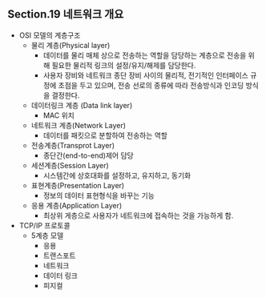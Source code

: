 ## Section.19 네트워크 개요

- OSI 모델의 계층구조
  - 물리 계층(Physical layer)
    - 데이터를 물리 매체 상으로 전송하는 역할을 담당하는 계층으로 전송을 위해 필요한 물리적 링크의 설정/유지/해제를 담당한다.
    - 사용자 장비와 네트워크 종단 장비 사이의 물리적, 전기적인 인터페이스 규정에 초점을 두고 있으며, 전송 선로의 종류에 따라 전송방식과 인코딩 방식을 결정한다.
  - 데이터링크 계층 (Data link layer)
    - MAC 위치
  - 네트워크 계층(Network Layer)
    - 데이터를 패킷으로 분할하여 전송하는 역할
  - 전송계층(Transprot Layer)
    - 종단간(end-to-end)제어 담당
  - 세션계층(Session Layer)
    - 시스템간에 상호대화를 설정하고, 유지하고, 동기화
  - 표현계층(Presentation Layer)
    - 정보의 데이터 표현형식을 바꾸는 기능
  - 응용 계층(Application Layer)
    - 최상위 게층으로 사용자가 네트워크에 접속하는 것을 가능하게 함.
- TCP/IP 프로토콜
  - 5계층 모델
    - 응용
    - 트랜스포트
    - 네트워크
    - 데이터 링크
    - 피지컬